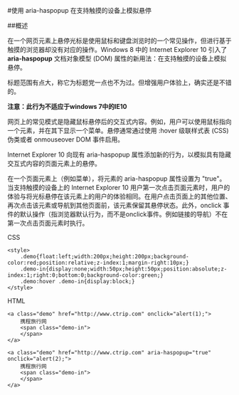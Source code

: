 #使用 aria-haspopup 在支持触摸的设备上模拟悬停

##概述

在一个网页元素上悬停光标是使用鼠标和键盘浏览时的一个常见操作，但进行基于触摸的浏览器却没有对应的操作。Windows 8 中的 Internet Explorer 10 引入了 **aria-haspopup** 文档对象模型 (DOM) 属性的新用法：在支持触摸的设备上模拟悬停。

标题范围有点大，称它为标题党一点也不为过。但增强用户体验上，确实还是不错的。

**注意：此行为不适应于windows 7中的IE10**

网页上的常见模式是隐藏鼠标悬停后的交互式内容。例如，用户可以使用鼠标指向一个元素，并在其下显示一个菜单。悬停通常通过使用 :hover  级联样式表 (CSS) 伪类或者 onmouseover  DOM 事件启用。

Internet Explorer 10 向现有 aria-haspopup 属性添加新的行为，以模拟具有隐藏交互式内容的页面元素上的悬停。

在一个页面元素上（例如菜单），将元素的 aria-haspopup 属性设置为 "true"。当支持触摸的设备上的 Internet Explorer 10 用户第一次点击页面元素时，用户的体验与将光标悬停在该元素上的用户的体验相同。在用户点击页面上的其他位置、再次点击该元素或导航到其他页面前，该元素保留其悬停状态。此外，onclick 事件的默认操作（指浏览器默认行为，而不是onclick事件。例如链接的导航）不在第一次点击页面元素时执行。


CSS

	<style>
		.demo{float:left;width:200px;height:200px;background-color:red;position:relative;z-index:1;margin-right:10px;}
		.demo-in{display:none;width:50px;height:50px;position:absolute;z-index:1;right:0;bottom:0;background-color:green;}
		.demo:hover .demo-in{display:block;}
	</style>

HTML

	<a class="demo" href="http://www.ctrip.com" onclick="alert(1);">
		携程旅行网
		<span class="demo-in">
		</span>
	</a>
	
	<a class="demo" href="http://www.ctrip.com" aria-haspopup="true" onclick="alert(2);">
		携程旅行网
		<span class="demo-in">
		</span>
	</a>